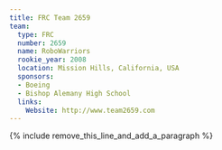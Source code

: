 ```yaml
---
title: FRC Team 2659
team:
  type: FRC
  number: 2659
  name: RoboWarriors
  rookie_year: 2008
  location: Mission Hills, California, USA
  sponsors:
  - Boeing
  - Bishop Alemany High School
  links:
    Website: http://www.team2659.com
---
```


{% include remove_this_line_and_add_a_paragraph %}
